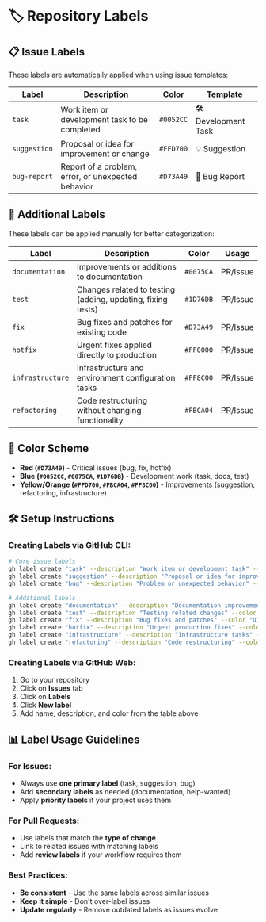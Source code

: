 # 🏷️ Repository Labels

## 📋 Issue Labels

These labels are automatically applied when using issue templates:

| Label | Description | Color | Template |
|-------|-------------|-------|----------|
| `task` | Work item or development task to be completed | `#0052CC` | 🛠️ Development Task |
| `suggestion` | Proposal or idea for improvement or change | `#FFD700` | 💡 Suggestion |
| `bug-report` | Report of a problem, error, or unexpected behavior | `#D73A49` | 🐛 Bug Report |

## 🔧 Additional Labels

These labels can be applied manually for better categorization:

| Label | Description | Color | Usage |
|-------|-------------|-------|-------|
| `documentation` | Improvements or additions to documentation | `#0075CA` | PR/Issue |
| `test` | Changes related to testing (adding, updating, fixing tests) | `#1D76DB` | PR/Issue |
| `fix` | Bug fixes and patches for existing code | `#D73A49` | PR/Issue |
| `hotfix` | Urgent fixes applied directly to production | `#FF0000` | PR/Issue |
| `infrastructure` | Infrastructure and environment configuration tasks | `#FF8C00` | PR/Issue |
| `refactoring` | Code restructuring without changing functionality | `#FBCA04` | PR/Issue |

## 🎨 Color Scheme

- **Red (`#D73A49`)** - Critical issues (bug, fix, hotfix)
- **Blue (`#0052CC`, `#0075CA`, `#1D76DB`)** - Development work (task, docs, test)
- **Yellow/Orange (`#FFD700`, `#FBCA04`, `#FF8C00`)** - Improvements (suggestion, refactoring, infrastructure)

## 🛠️ Setup Instructions

### Creating Labels via GitHub CLI:

```bash
# Core issue labels
gh label create "task" --description "Work item or development task" --color "0052CC"
gh label create "suggestion" --description "Proposal or idea for improvement" --color "FFD700" 
gh label create "bug" --description "Problem or unexpected behavior" --color "D73A49"

# Additional labels
gh label create "documentation" --description "Documentation improvements" --color "0075CA"
gh label create "test" --description "Testing related changes" --color "1D76DB"
gh label create "fix" --description "Bug fixes and patches" --color "D73A49"
gh label create "hotfix" --description "Urgent production fixes" --color "FF0000"
gh label create "infrastructure" --description "Infrastructure tasks" --color "FF8C00"
gh label create "refactoring" --description "Code restructuring" --color "FBCA04"
```

### Creating Labels via GitHub Web:

1. Go to your repository
2. Click on **Issues** tab
3. Click on **Labels** 
4. Click **New label**
5. Add name, description, and color from the table above

## 📊 Label Usage Guidelines

### For Issues:
- Always use **one primary label** (task, suggestion, bug)
- Add **secondary labels** as needed (documentation, help-wanted)
- Apply **priority labels** if your project uses them

### For Pull Requests:
- Use labels that match the **type of change**
- Link to related issues with matching labels
- Add **review labels** if your workflow requires them

### Best Practices:
- **Be consistent** - Use the same labels across similar issues
- **Keep it simple** - Don't over-label issues
- **Update regularly** - Remove outdated labels as issues evolve
